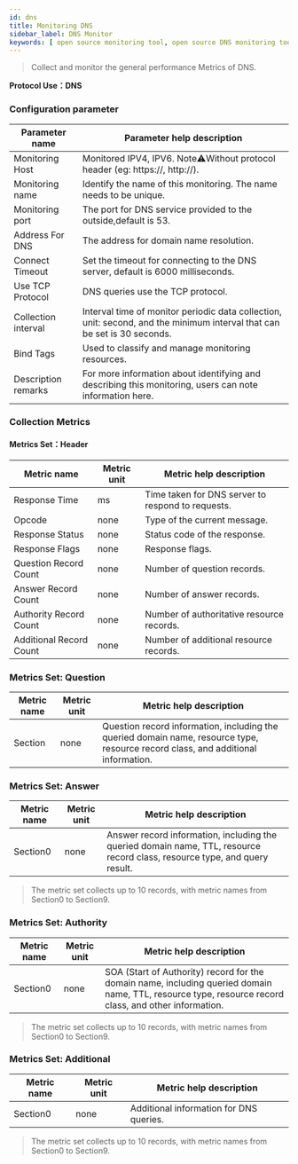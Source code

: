 ```yaml
---
id: dns
title: Monitoring DNS
sidebar_label: DNS Monitor
keywords: [ open source monitoring tool, open source DNS monitoring tool, monitoring DNS metrics ]
---
```


> Collect and monitor the general performance Metrics of DNS.

**Protocol Use：DNS**

### Configuration parameter

| Parameter name      | Parameter help description                                                                                               |
|---------------------|--------------------------------------------------------------------------------------------------------------------------|
| Monitoring Host     | Monitored IPV4, IPV6. Note⚠️Without protocol header (eg: https://, http://).                                             |
| Monitoring name     | Identify the name of this monitoring. The name needs to be unique.                                                       |
| Monitoring port     | The port for DNS service provided to the outside,default is 53.                                                          |
| Address For DNS     | The address for domain name resolution.                                                                                  |
| Connect Timeout     | Set the timeout for connecting to the DNS server, default is 6000 milliseconds.                                          |
| Use TCP Protocol    | DNS queries use the TCP protocol.                                                                                        |
| Collection interval | Interval time of monitor periodic data collection, unit: second, and the minimum interval that can be set is 30 seconds. |
| Bind Tags           | Used to classify and manage monitoring resources.                                                                        |
| Description remarks | For more information about identifying and describing this monitoring, users can note information here.                  |

### Collection Metrics

#### Metrics Set：Header

| Metric name             | Metric unit | Metric help description                           |
|-------------------------|-------------|---------------------------------------------------|
| Response Time           | ms          | Time taken for DNS server to respond to requests. |
| Opcode                  | none        | Type of the current message.                      |
| Response Status         | none        | Status code of the response.                      |
| Response Flags          | none        | Response flags.                                   |
| Question Record Count   | none        | Number of question records.                       |
| Answer Record Count     | none        | Number of answer records.                         |
| Authority Record Count  | none        | Number of authoritative resource records.         |
| Additional Record Count | none        | Number of additional resource records.            |

### Metrics Set: Question

| Metric name | Metric unit | Metric help description                                                                                                           |
|-------------|-------------|-----------------------------------------------------------------------------------------------------------------------------------|
| Section     | none        | Question record information, including the queried domain name, resource type, resource record class, and additional information. |

### Metrics Set: Answer

| Metric name | Metric unit | Metric help description                                                                                                    |
|-------------|-------------|----------------------------------------------------------------------------------------------------------------------------|
| Section0    | none        | Answer record information, including the queried domain name, TTL, resource record class, resource type, and query result. |

> The metric set collects up to 10 records, with metric names from Section0 to Section9.

### Metrics Set: Authority

| Metric name | Metric unit | Metric help description                                                                                                                               |
|-------------|-------------|-------------------------------------------------------------------------------------------------------------------------------------------------------|
| Section0    | none        | SOA (Start of Authority) record for the domain name, including queried domain name, TTL, resource type, resource record class, and other information. |

> The metric set collects up to 10 records, with metric names from Section0 to Section9.

### Metrics Set: Additional

| Metric name | Metric unit | Metric help description                 |
|-------------|-------------|-----------------------------------------|
| Section0    | none        | Additional information for DNS queries. |

> The metric set collects up to 10 records, with metric names from Section0 to Section9.
